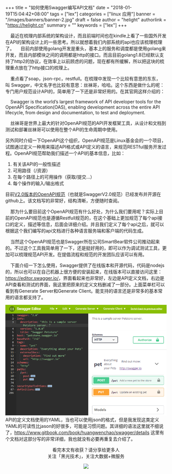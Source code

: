+++
title = "如何使用Swagger编写API文档"
date = "2018-01-19T15:04:42+08:00"
tags = ["lex"]
categories = ["linux 应用"]
banner = "/images/banners/banner-2.jpg"
draft = false
author = "helight"
authorlink = "https://helight.cn"
summary = ""
keywords = ["lex"]
+++


    最近在梳理内部系统的架构设计，而且前端时间也在kindle上看了一些国外开发在API的架构设计上的一些思考。所以就想着我们内部系统的api也应该梳理梳理了。
    目前内部使用golang开发是重头，基本上的服务和调度都是使用golang来开发，而且内部模块之间的调用都是http的接口。而且目前golang1.8已经默认支持了http2的协议，在效率上以前顾虑的问题，现在都有所缓解，所以把这块的梳理重点放在了http接口的梳理上。

    重点看了soap，json-rpc，restfull。在梳理中发现一个比较有意思的东东，叫 Swagger，中文名字也比较有意思：丝袜哥，哈哈。这个东西是做什么的呢：专门用户规范设计API的，简单用了一下还是非常好用的。在其官网这样介绍的：
<!--more-->
    Swagger is the world’s largest framework of API developer tools for the OpenAPI Specification(OAS), enabling development across the entire API lifecycle, from design and documentation, to test and deployment.

    丝袜哥是世界上最大的针对OpenAPI规范的API开发框架工具，从设计和文档到测试和部署丝袜哥可以使用在整个API的生命周期中使用。

另外同时介绍一下OpenAPI这个组织，OpenAPI规范是Linux基金会的一个项目，试图通过定义一种用来描述API格式或API定义的语言，来规范RESTful服务开发过程。OpenAPI规范帮助我们描述一个API的基本信息，比如：

1. 有关该API的一般性描述
1. 可用路径（/资源）
1. 在每个路径上的可用操作（获取/提交...）
1. 每个操作的输入/输出格式

目前[V2.0版本的OpenAPI规范](ttps://github.com/OAI/OpenAPI-Specification/blob/master/versions/2.0.md)（也就是SwaggerV2.0规范）已经发布并开源在github上。该文档写的非常好，结构清晰，方便随时查阅。

    那为什么要目前这个OpenAPI规范有什么好处，为什么我们要用呢？实际上目前的OpenAPI规范也是遵循Restfull规范的，在这个基础上更加规范了每个api接口的定义，描述等信息，后面会详细介绍。并且我们定义了每个api之后，就可以根据这个我们编写的api文档进行各种语言服务端和客户端的代码生成。

    当然这个OpenAPI规范也是Swagger所在公司SmartBear软件公司推动起来的。不过这个工具我简单用了一下，还是挺好用的，即可以作为调试测试工具，更加可以梳理规范API开发。在提倡流程和规范的开发团队应该可以有用。

    下面介绍一下怎么使用，Swagger提供了在线版本和开源代码，代码是nodejs的，所以也可以在自己机器上很方便的安装起来，在线版本可以直接访问这里：<a href="https://editor.swagger.io/">https://editor.swagger.io/</a>，界面看起来也非常好，左边是API定义文档，右边是API查看和测试的界面，我这里把原来的定义文档删减了一部分。上面菜单栏可以看到有Generate Server和Generate Client。能支持的语言还是非常多的基本常用的语言都支持了。

![](../../imgs/2018/01/Image.png)
API的定义文档使用的YAML，当也可以使用json的格式，但是我发现这类定义YAML的可读性比jason的好很多，可能是习惯问题。其详细的语法这里就不细说了，<a href="https://www.gitbook.com/book/huangwenchao/swagger/details">https://www.gitbook.com/book/huangwenchao/swagger/details</a> 这里有个文档对这部分写的非常详细，我也就没有必要再重复去介绍了。


<center> 
看完本文有收获？请分享给更多人 <br> 关注「黑光技术」，关注大数据+微服务 <br> 

![](/images/qrcode_helight_tech.jpg) 

</center>

